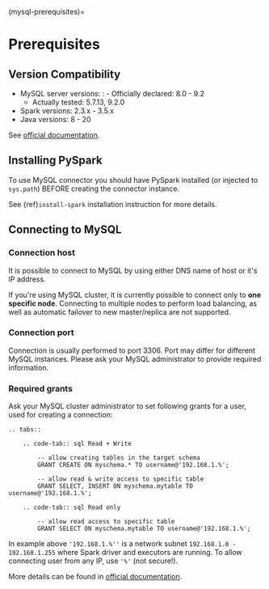 (mysql-prerequisites)=

# Prerequisites

## Version Compatibility

- MySQL server versions:
  : - Officially declared: 8.0 - 9.2
    - Actually tested: 5.7.13, 9.2.0
- Spark versions: 2.3.x - 3.5.x
- Java versions: 8 - 20

See [official documentation](https://dev.mysql.com/doc/connector-j/en/connector-j-versions.html).

## Installing PySpark

To use MySQL connector you should have PySpark installed (or injected to `sys.path`)
BEFORE creating the connector instance.

See {ref}`install-spark` installation instruction for more details.

## Connecting to MySQL

### Connection host

It is possible to connect to MySQL by using either DNS name of host or it's IP address.

If you're using MySQL cluster, it is currently possible to connect only to **one specific node**.
Connecting to multiple nodes to perform load balancing, as well as automatic failover to new master/replica are not supported.

### Connection port

Connection is usually performed to port 3306. Port may differ for different MySQL instances.
Please ask your MySQL administrator to provide required information.

### Required grants

Ask your MySQL cluster administrator to set following grants for a user,
used for creating a connection:

```{eval-rst}
.. tabs::

    .. code-tab:: sql Read + Write

        -- allow creating tables in the target schema
        GRANT CREATE ON myschema.* TO username@'192.168.1.%';

        -- allow read & write access to specific table
        GRANT SELECT, INSERT ON myschema.mytable TO username@'192.168.1.%';

    .. code-tab:: sql Read only

        -- allow read access to specific table
        GRANT SELECT ON myschema.mytable TO username@'192.168.1.%';
```

In example above `'192.168.1.%''` is a network subnet `192.168.1.0 - 192.168.1.255`
where Spark driver and executors are running. To allow connecting user from any IP, use `'%'` (not secure!).

More details can be found in [official documentation](https://dev.mysql.com/doc/refman/en/grant.html).
